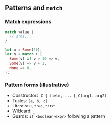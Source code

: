 ## Patterns and `match`

### Match expressions
```rust
match value {
  // arms...
}

let x = Some(10);
let y = match x {
  Some(v) if v > 10 => v,
  Some(v) => v + 1,
  None => 0,
};
```

### Pattern forms (illustrative)
- Constructors: `C { field, ... }`, `C(arg1, arg2)`
- Tuples: `(a, b, c)`
- Literals: `0`, `true`, `"str"`
- Wildcard: `_`
- Guards: `if <boolean-expr>` following a pattern


